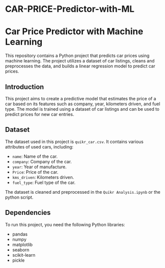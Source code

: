# CAR-PRICE-Predictor-with-ML
# Car Price Predictor with Machine Learning

This repository contains a Python project that predicts car prices using machine learning. The project utilizes a dataset of car listings, cleans and preprocesses the data, and builds a linear regression model to predict car prices.

## Introduction

This project aims to create a predictive model that estimates the price of a car based on its features such as company, year, kilometers driven, and fuel type. The model is trained using a dataset of car listings and can be used to predict prices for new car entries.

## Dataset

The dataset used in this project is `quikr_car.csv`. It contains various attributes of used cars, including:

- `name`: Name of the car.
- `company`: Company of the car.
- `year`: Year of manufacture.
- `Price`: Price of the car.
- `kms_driven`: Kilometers driven.
- `fuel_type`: Fuel type of the car.

The dataset is cleaned and preprocessed in the `Quikr Analysis.ipynb` or the python script.

## Dependencies

To run this project, you need the following Python libraries:

- pandas
- numpy
- matplotlib
- seaborn
- scikit-learn
- pickle
